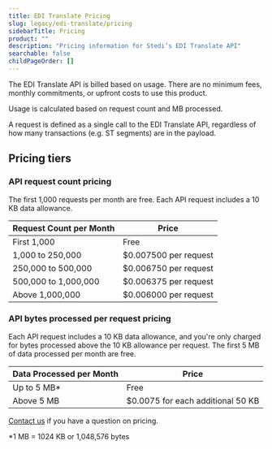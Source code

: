 ```yaml
---
title: EDI Translate Pricing
slug: legacy/edi-translate/pricing
sidebarTitle: Pricing
product: ""
description: "Pricing information for Stedi’s EDI Translate API"
searchable: false
childPageOrder: []
---
```


The EDI Translate API is billed based on usage. There are no minimum fees, monthly commitments, or upfront costs to use this product.

Usage is calculated based on request count and MB processed.

A request is defined as a single call to the EDI Translate API, regardless of how many transactions (e.g. ST segments) are in the payload.

## Pricing tiers

### API request count pricing

The first 1,000 requests per month are free. Each API request includes a 10 KB data allowance.

| **Request Count per Month** | **Price**             |
| --------------------------- | --------------------- |
| First 1,000                 | Free                  |
| 1,000 to 250,000            | $0.007500 per request |
| 250,000 to 500,000          | $0.006750 per request |
| 500,000 to 1,000,000        | $0.006375 per request |
| Above 1,000,000             | $0.006000 per request |

### API bytes processed per request pricing

Each API request includes a 10 KB data allowance, and you're only charged for bytes processed above the 10 KB allowance per request. The first 5 MB of data processed per month are free.

| **Data Processed per Month** | **Price**                         |
| ---------------------------- | --------------------------------- |
| Up to 5 MB\*                 | Free                              |
| Above 5 MB                   | $0.0075 for each additional 50 KB |

[Contact us](https://www.stedi.com/contact) if you have a question on pricing.

\*1 MB = 1024 KB or 1,048,576 bytes
